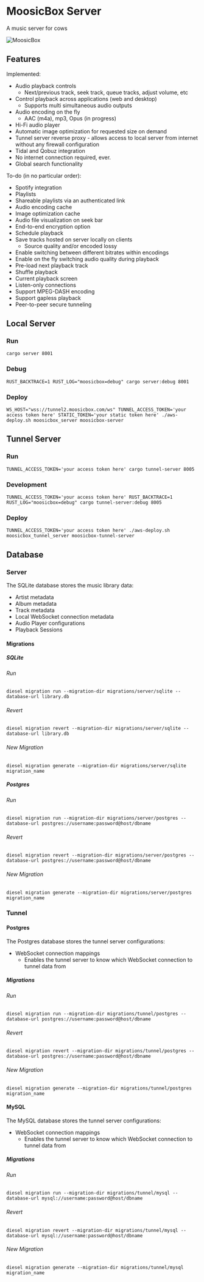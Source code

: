 # MoosicBox Server

A music server for cows

![MoosicBox](https://github.com/MoosicBox/Files/blob/master/animation.gif?raw=true)

## Features

Implemented:

- Audio playback controls
  - Next/previous track, seek track, queue tracks, adjust volume, etc
- Control playback across applications (web and desktop)
  - Supports multi simultaneous audio outputs
- Audio encoding on the fly
  - AAC (m4a), mp3, Opus (in progress)
- Hi-Fi audio player
- Automatic image optimization for requested size on demand
- Tunnel server reverse proxy - allows access to local server from internet without any firewall configuration
- Tidal and Qobuz integration
- No internet connection required, ever.
- Global search functionality

To-do (in no particular order):

- Spotify integration
- Playlists
- Shareable playlists via an authenticated link
- Audio encoding cache
- Image optimization cache
- Audio file visualization on seek bar
- End-to-end encryption option
- Schedule playback
- Save tracks hosted on server locally on clients
  - Source quality and/or encoded lossy
- Enable switching between different bitrates within encodings
- Enable on the fly switching audio quality during playback
- Pre-load next playback track
- Shuffle playback
- Current playback screen
- Listen-only connections
- Support MPEG-DASH encoding
- Support gapless playback
- Peer-to-peer secure tunneling

## Local Server

### Run

`cargo server 8001`

### Debug

`RUST_BACKTRACE=1 RUST_LOG="moosicbox=debug" cargo server:debug 8001`

### Deploy

`WS_HOST="wss://tunnel2.moosicbox.com/ws" TUNNEL_ACCESS_TOKEN='your access token here' STATIC_TOKEN='your static token here' ./aws-deploy.sh moosicbox_server moosicbox-server`

## Tunnel Server

### Run

`TUNNEL_ACCESS_TOKEN='your access token here' cargo tunnel-server 8005`

### Development

`TUNNEL_ACCESS_TOKEN='your access token here' RUST_BACKTRACE=1 RUST_LOG="moosicbox=debug" cargo tunnel-server:debug 8005`

### Deploy

`TUNNEL_ACCESS_TOKEN='your access token here' ./aws-deploy.sh moosicbox_tunnel_server moosicbox-tunnel-server`

## Database

### Server

The SQLite database stores the music library data:

- Artist metadata
- Album metadata
- Track metadata
- Local WebSocket connection metadata
- Audio Player configurations
- Playback Sessions

#### Migrations

##### SQLite

###### Run

`diesel migration run --migration-dir migrations/server/sqlite --database-url library.db`

###### Revert

`diesel migration revert --migration-dir migrations/server/sqlite --database-url library.db`

###### New Migration

`diesel migration generate --migration-dir migrations/server/sqlite migration_name`

##### Postgres

###### Run

`diesel migration run --migration-dir migrations/server/postgres --database-url postgres://username:password@host/dbname`

###### Revert

`diesel migration revert --migration-dir migrations/server/postgres --database-url postgres://username:password@host/dbname`

###### New Migration

`diesel migration generate --migration-dir migrations/server/postgres migration_name`

### Tunnel

#### Postgres

The Postgres database stores the tunnel server configurations:

- WebSocket connection mappings
  - Enables the tunnel server to know which WebSocket connection to tunnel data from

##### Migrations

###### Run

`diesel migration run --migration-dir migrations/tunnel/postgres --database-url postgres://username:password@host/dbname`

###### Revert

`diesel migration revert --migration-dir migrations/tunnel/postgres --database-url postgres://username:password@host/dbname`

###### New Migration

`diesel migration generate --migration-dir migrations/tunnel/postgres migration_name`

#### MySQL

The MySQL database stores the tunnel server configurations:

- WebSocket connection mappings
  - Enables the tunnel server to know which WebSocket connection to tunnel data from

##### Migrations

###### Run

`diesel migration run --migration-dir migrations/tunnel/mysql --database-url mysql://username:password@host/dbname`

###### Revert

`diesel migration revert --migration-dir migrations/tunnel/mysql --database-url mysql://username:password@host/dbname`

###### New Migration

`diesel migration generate --migration-dir migrations/tunnel/mysql migration_name`
